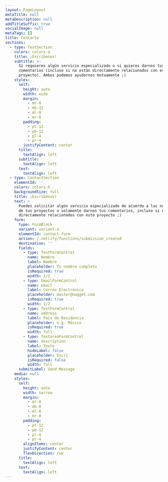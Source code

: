 ```yaml
---
layout: PageLayout
metaTitle: null
metaDescription: null
addTitleSuffix: true
socialImage: null
metaTags: []
title: Contacto
sections:
  - type: TextSection
    colors: colors-a
    title: ¡Escríbenos!
    subtitle: >-
      Si requieres algún servicio especializado o si quieres darnos tus
      comentarios (incluso si no están directamente relacionados con este
      proyecto). Ambos podemos ayudarnos mutuamente ;)
    styles:
      self:
        height: auto
        width: wide
        margin:
          - mt-0
          - mb-12
          - ml-0
          - mr-0
        padding:
          - pt-12
          - pb-12
          - pl-4
          - pr-4
        justifyContent: center
      title:
        textAlign: left
      subtitle:
        textAlign: left
      text:
        textAlign: left
  - type: ContactSection
    elementId: ''
    colors: colors-h
    backgroundSize: full
    title: ¡Escríbenos!
    text: >
      Puedes solicitar algún servicio especializado de acuerdo a las necesidades
      de tus proyectos o solamente darnos tus comentarios, incluso si no están
      directamente relacionados con este proyecto ;)
    form:
      type: FormBlock
      variant: variant-a
      elementId: contact-form
      action: /.netlify/functions/submission_created
      destination: ''
      fields:
        - type: TextFormControl
          name: Nombre
          label: Nombre
          placeholder: Tu nombre completo
          isRequired: true
          width: 1/2
        - type: EmailFormControl
          name: email
          label: Correo Electrónico
          placeholder: master@nugget.com
          isRequired: true
          width: 1/2
        - type: TextFormControl
          name: address
          label: País de Residencia
          placeholder: e.g. México
          isRequired: true
          width: full
        - type: TextareaFormControl
          name: description
          label: Texto
          hideLabel: false
          placeholder: Escrí
          isRequired: false
          width: full
      submitLabel: Send Message
    media: null
    styles:
      self:
        height: auto
        width: narrow
        margin:
          - mt-0
          - mb-0
          - ml-0
          - mr-0
        padding:
          - pt-12
          - pb-12
          - pl-4
          - pr-4
        alignItems: center
        justifyContent: center
        flexDirection: row
      title:
        textAlign: left
      text:
        textAlign: left
---
```

